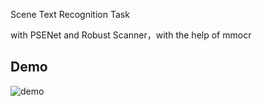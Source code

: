 Scene Text Recognition Task

with PSENet and Robust Scanner，with the help of mmocr

## Demo
 
![demo](https://github.com/TrueNobility303/scene-text-recognition/edit/master/res.png)
